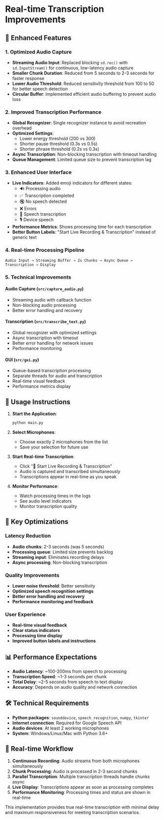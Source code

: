 # Real-time Transcription Improvements

## 🚀 Enhanced Features

### 1. Optimized Audio Capture

- **Streaming Audio Input**: Replaced blocking `sd.rec()` with `sd.InputStream()` for continuous, low-latency audio capture
- **Smaller Chunk Duration**: Reduced from 5 seconds to 2-3 seconds for faster response
- **Lower Audio Threshold**: Reduced sensitivity threshold from 100 to 50 for better speech detection
- **Circular Buffer**: Implemented efficient audio buffering to prevent audio loss

### 2. Improved Transcription Performance

- **Global Recognizer**: Single recognizer instance to avoid recreation overhead
- **Optimized Settings**:
  - Lower energy threshold (200 vs 300)
  - Shorter pause threshold (0.3s vs 0.5s)
  - Shorter phrase threshold (0.2s vs 0.3s)
- **Async Transcription**: Non-blocking transcription with timeout handling
- **Queue Management**: Limited queue size to prevent transcription lag

### 3. Enhanced User Interface

- **Live Indicators**: Added emoji indicators for different states:
  - 🔊 Processing audio
  - ✅ Transcription completed
  - 🔇 No speech detected
  - ❌ Errors
  - 💬 Speech transcription
  - 🎙️ Device speech
- **Performance Metrics**: Shows processing time for each transcription
- **Better Button Labels**: "Start Live Recording & Transcription" instead of generic text

### 4. Real-time Processing Pipeline

```
Audio Input → Streaming Buffer → 2s Chunks → Async Queue → Transcription → Display
```

### 5. Technical Improvements

#### Audio Capture (`src/capture_audio.py`)

- Streaming audio with callback function
- Non-blocking audio processing
- Better error handling and recovery

#### Transcription (`src/transcribe_text.py`)

- Global recognizer with optimized settings
- Async transcription with timeout
- Better error handling for network issues
- Performance monitoring

#### GUI (`src/gui.py`)

- Queue-based transcription processing
- Separate threads for audio and transcription
- Real-time visual feedback
- Performance metrics display

## 🎯 Usage Instructions

1. **Start the Application**:

   ```bash
   python main.py
   ```

2. **Select Microphones**:
   - Choose exactly 2 microphones from the list
   - Save your selection for future use

3. **Start Real-time Transcription**:
   - Click "🎤 Start Live Recording & Transcription"
   - Audio is captured and transcribed simultaneously
   - Transcriptions appear in real-time as you speak

4. **Monitor Performance**:
   - Watch processing times in the logs
   - See audio level indicators
   - Monitor transcription quality

## 🔧 Key Optimizations

### Latency Reduction

- **Audio chunks**: 2-3 seconds (was 5 seconds)
- **Processing queue**: Limited size prevents backlog
- **Streaming input**: Eliminates recording delays
- **Async processing**: Non-blocking transcription

### Quality Improvements  

- **Lower noise threshold**: Better sensitivity
- **Optimized speech recognition settings**
- **Better error handling and recovery**
- **Performance monitoring and feedback**

### User Experience

- **Real-time visual feedback**
- **Clear status indicators**
- **Processing time display**
- **Improved button labels and instructions**

## 📊 Performance Expectations

- **Audio Latency**: ~100-200ms from speech to processing
- **Transcription Speed**: ~1-3 seconds per chunk
- **Total Delay**: ~2-5 seconds from speech to text display
- **Accuracy**: Depends on audio quality and network connection

## 🛠️ Technical Requirements

- **Python packages**: `sounddevice`, `speech_recognition`, `numpy`, `tkinter`
- **Internet connection**: Required for Google Speech API
- **Audio devices**: At least 2 working microphones
- **System**: Windows/Linux/Mac with Python 3.6+

## 🎥 Real-time Workflow

1. **Continuous Recording**: Audio streams from both microphones simultaneously
2. **Chunk Processing**: Audio is processed in 2-3 second chunks
3. **Parallel Transcription**: Multiple transcription threads handle chunks async
4. **Live Display**: Transcriptions appear as soon as processing completes
5. **Performance Monitoring**: Processing times and status are shown in real-time

This implementation provides true real-time transcription with minimal delay and maximum responsiveness for meeting transcription scenarios.
